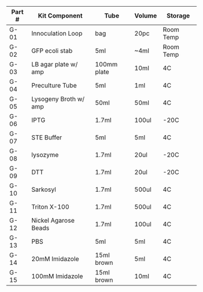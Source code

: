 |Part #                             |Kit Component|Tube |Volume   |Storage|
|-----------------------------------|-------------|-----|---------|-------|
|G-01                               |Innoculation Loop|bag  |20pc     |Room Temp|
|G-02                               |GFP ecoli stab|5ml  |~4ml     |Room Temp|
|G-03                               |LB agar plate w/ amp|100mm plate|10ml     |4C     |
|G-04                               |Preculture Tube|5ml  |1ml      |4C     |
|G-05                               |Lysogeny Broth w/ amp|50ml |50ml     |4C     |
|G-06                               |IPTG         |1.7ml|100ul    |-20C   |
|G-07                               |STE Buffer   |5ml  |5ml      |4C     |
|G-08                               |lysozyme     |1.7ml|20ul     |-20C   |
|G-09                               |DTT          |1.7ml|20ul     |-20C   |
|G-10                               |Sarkosyl     |1.7ml|500ul    |4C     |
|G-11                               |Triton X-100 |1.7ml|500ul    |4C     |
|G-12                               |Nickel Agarose Beads |1.7ml|100ul    |4C     |
|G-13                               |PBS          |5ml  |5ml      |4C     |
|G-14                               |20mM Imidazole|15ml brown|5ml      |4C     |
|G-15                               |100mM Imidazole|15ml brown|10ml     |4C     |

